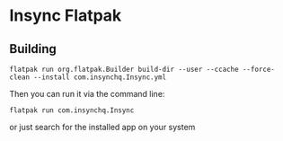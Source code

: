 # Insync Flatpak

## Building

```
flatpak run org.flatpak.Builder build-dir --user --ccache --force-clean --install com.insynchq.Insync.yml
```

Then you can run it via the command line:

```
flatpak run com.insynchq.Insync
```

or just search for the installed app on your system
